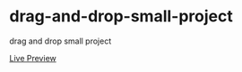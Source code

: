 # drag-and-drop-small-project
<p>drag and drop small project</p>
<a href="https://elhoussnimed.github.io/drag-and-drop-small-project/">Live Preview</a>
